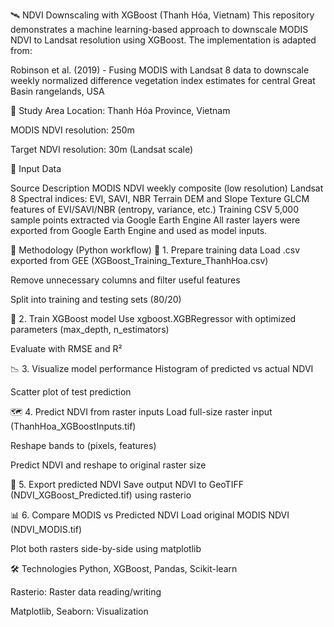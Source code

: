 🛰️ NDVI Downscaling with XGBoost (Thanh Hóa, Vietnam)
This repository demonstrates a machine learning-based approach to downscale MODIS NDVI to Landsat resolution using XGBoost. The implementation is adapted from:

Robinson et al. (2019) - Fusing MODIS with Landsat 8 data to downscale weekly normalized difference vegetation index estimates for central Great Basin rangelands, USA

📍 Study Area
Location: Thanh Hóa Province, Vietnam

MODIS NDVI resolution: 250m

Target NDVI resolution: 30m (Landsat scale)

📂 Input Data

Source	Description
MODIS	NDVI weekly composite (low resolution)
Landsat 8	Spectral indices: EVI, SAVI, NBR
Terrain	DEM and Slope
Texture	GLCM features of EVI/SAVI/NBR (entropy, variance, etc.)
Training CSV	5,000 sample points extracted via Google Earth Engine
All raster layers were exported from Google Earth Engine and used as model inputs.

🧠 Methodology (Python workflow)
🧪 1. Prepare training data
Load .csv exported from GEE (XGBoost_Training_Texture_ThanhHoa.csv)

Remove unnecessary columns and filter useful features

Split into training and testing sets (80/20)

🤖 2. Train XGBoost model
Use xgboost.XGBRegressor with optimized parameters (max_depth, n_estimators)

Evaluate with RMSE and R²

📉 3. Visualize model performance
Histogram of predicted vs actual NDVI

Scatter plot of test prediction

🗺️ 4. Predict NDVI from raster inputs
Load full-size raster input (ThanhHoa_XGBoostInputs.tif)

Reshape bands to (pixels, features)

Predict NDVI and reshape to original raster size

💾 5. Export predicted NDVI
Save output NDVI to GeoTIFF (NDVI_XGBoost_Predicted.tif) using rasterio

📊 6. Compare MODIS vs Predicted NDVI
Load original MODIS NDVI (NDVI_MODIS.tif)

Plot both rasters side-by-side using matplotlib

🛠️ Technologies
Python, XGBoost, Pandas, Scikit-learn

Rasterio: Raster data reading/writing

Matplotlib, Seaborn: Visualization


